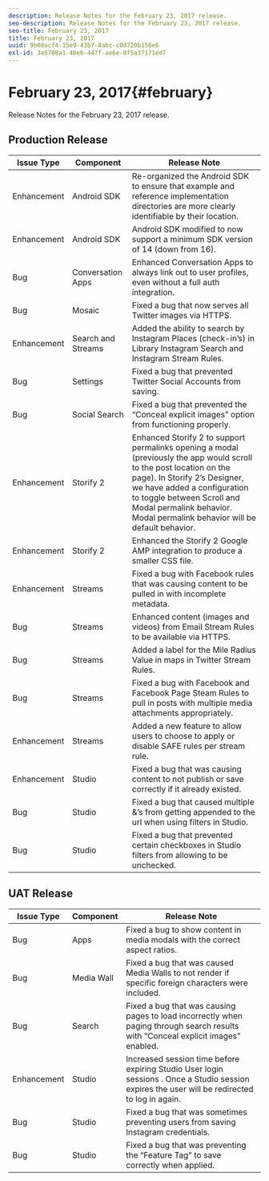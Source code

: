 ```yaml
---
description: Release Notes for the February 23, 2017 release.
seo-description: Release Notes for the February 23, 2017 release.
seo-title: February 23, 2017
title: February 23, 2017
uuid: 9b08acf4-15e9-43b7-8abc-c0d720b156e6
exl-id: 3a5708a1-4be6-447f-ae6e-8f5a37171ed7
---
```

# February 23, 2017{#february}

Release Notes for the February 23, 2017 release.

## Production Release

| **Issue Type** |**Component** |**Release Note** |
|---|---|---|
|  Enhancement | Android SDK | Re-organized the Android SDK to ensure that example and reference implementation directories are more clearly identifiable by their location. |
|  Enhancement | Android SDK | Android SDK modified to now support a minimum SDK version of 14 (down from 16). |
|  Bug | Conversation Apps | Enhanced Conversation Apps to always link out to user profiles, even without a full auth integration. |
|  Bug | Mosaic | Fixed a bug that now serves all Twitter images via HTTPS. |
|  Enhancement | Search and Streams | Added the ability to search by Instagram Places (check-in’s) in Library Instagram Search and Instagram Stream Rules. |
|  Bug | Settings | Fixed a bug that prevented Twitter Social Accounts from saving. |
|  Bug | Social Search | Fixed a bug that prevented the “Conceal explicit images” option from functioning properly. |
|  Enhancement | Storify 2 | Enhanced Storify 2 to support permalinks opening a modal (previously the app would scroll to the post location on the page). In Storify 2’s Designer, we have added a configuration to toggle between Scroll and Modal permalink behavior. Modal permalink behavior will be default behavior. |
|  Enhancement | Storify 2 | Enhanced the Storify 2 Google AMP integration to produce a smaller CSS file. |
|  Enhancement | Streams | Fixed a bug with Facebook rules that was causing content to be pulled in with incomplete metadata. |
|  Bug | Streams | Enhanced content (images and videos) from Email Stream Rules to be available via HTTPS. |
|  Bug | Streams | Added a label for the Mile Radius Value in maps in Twitter Stream Rules. |
|  Bug | Streams | Fixed a bug with Facebook and Facebook Page Steam Rules to pull in posts with multiple media attachments appropriately. |
|  Enhancement | Streams | Added a new feature to allow users to choose to apply or disable SAFE rules per stream rule. |
|  Enhancement | Studio | Fixed a bug that was causing content to not publish or save correctly if it already existed. |
|  Bug | Studio | Fixed a bug that caused multiple &’s from getting appended to the url when using filters in Studio. |
|  Bug | Studio | Fixed a bug that prevented certain checkboxes in Studio filters from allowing to be unchecked. |

## UAT Release

| **Issue Type** |**Component** |**Release Note** |
|---|---|---|
|  Bug | Apps | Fixed a bug to show content in media modals with the correct aspect ratios. |
|  Bug | Media Wall | Fixed a bug that was caused Media Walls to not render if specific foreign characters were included. |
|  Bug | Search | Fixed a bug that was causing pages to load incorrectly when paging through search results with “Conceal explicit images” enabled. |
|  Enhancement | Studio | Increased session time before expiring Studio User login sessions . Once a Studio session expires the user will be redirected to log in again. |
|  Bug | Studio | Fixed a bug that was sometimes preventing users from saving Instagram credentials. |
|  Bug | Studio | Fixed a bug that was preventing the “Feature Tag” to save correctly when applied. |
